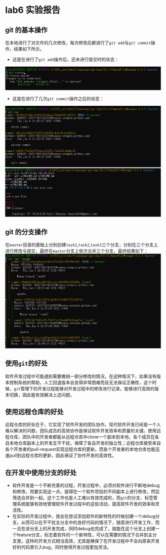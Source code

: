 # lab6 实验报告

## **git** 的基本操作
在本地进行了对文件的几次修改，每次修改后都进行了```git add```与```git commit```操作，结果如下所示。

* 这是在进行了```git add```操作后，还未进行提交时的状态：
<img src = "ref/gitstatus.png">

* 这是在进行了几次```git commit```操作之后的状态：
<img src = "ref/gitlog.png">
<img src = "ref/gitdiff.png">

## **git** 的分支操作

在```master```目录的基础上分别创建```task1```,```task2```,```task3```三个分支，分别在三个分支上进行修改与提交，最终在```master```分支上依次合并三个分支，最终结果如下：
<img src="ref/branch.png">


## 使用```git```的好处
软件开发过程中可能遇到需要撤销一部分修改的情况，在这种情况下，如果没有版本控制系统的帮助，人工回退版本会变得非常困难而且无法保证正确性，这个时候，```git```管理下的开发过程能够对开发过程中的修改进行记录，能够进行高效的版本切换，因此能有效解决上述问题。



## 使用远程仓库的好处
远程仓库的好处在于，它实现了软件开发的团队协作。现代软件开发已经是一个人难以解决的问题，团队成员的高效协作是保证软件开发效率和质量的关键。使用远程仓库，团队中的开发者都能从远程仓库中clone一个副本到本地，各个成员在各自本地仓库副本上的开发互不干扰，保障了各自开发的独立性；远程仓库接受来自各个开发者的pull-request实现远程仓库的更新，而各个开发者的本地仓库也能迅速pull到远程仓库的更新，因此保证了协作开发的高效性。

## 在开发中使用分支的好处
* 软件开发是一个不断完善的过程，开发过程中，必须对软件进行不断地debug和修改，而要实现这一点，就得在一个软件项目的不同副本上进行修改，然后筛选合并到一起。这个工作也是人工难以有效完成的，而```git```的分支、标签管理系统能够有效地管理软件开发过程中的这些活动，提高软件开发的效率和灵活性。
* 在实际的开发过程中，我会在尝试添加软件的新特性的时候创建一个debug分支，从而可以在不干扰主分支中的良好代码的情况下，随意进行开发工作，而一旦在该分支上的开发完成，同时debug也完成了，就能在这个分支上创建一个feature分支，标志着软件的一个新特性，可以在需要的情况下合并到主分支里。这样的开发方式相当高效，尤其是确保了在开发过程中不会向原来开发好的代码里引入bug，同时使得开发过程更加灵活。
